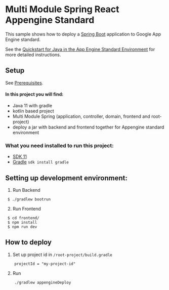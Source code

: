 # Multi Module Spring React Appengine Standard

This sample shows how to deploy a [Spring Boot](https://spring.io/projects/spring-boot)
application to Google App Engine standard.

See the [Quickstart for Java in the App Engine Standard Environment][ae-docs] for more
detailed instructions.

[ae-docs]: https://cloud.google.com/appengine/docs/standard/java11/quickstart

## Setup

See [Prerequisites](../README.md#Prerequisites).


#### In this project you will find:
* Java 11 with gradle
* kotlin based project
* Multi Module Spring (application, controller, domain, frontend and root-project)
* deploy a jar with backend and frontend together for Appengine standard environment

### What you need installed to run this project:
* [SDK 11](https://sdkman.io/install)
* [Gradle](https://gradle.org/install/) `sdk install gradle`

## Setting up development environment:

1. Run Backend
```shell
 $ ./gradlew bootrun
```
2. Run Frontend

```shell
 $ cd frontend/
 $ npm install
 $ npm run dev
```

## How to deploy 

1. Set up project id in `/root-project/build.gradle`
```
    projectId = "my-project-id"
```

2. Run 
```shell
    ./gradlew appengineDeploy
```
